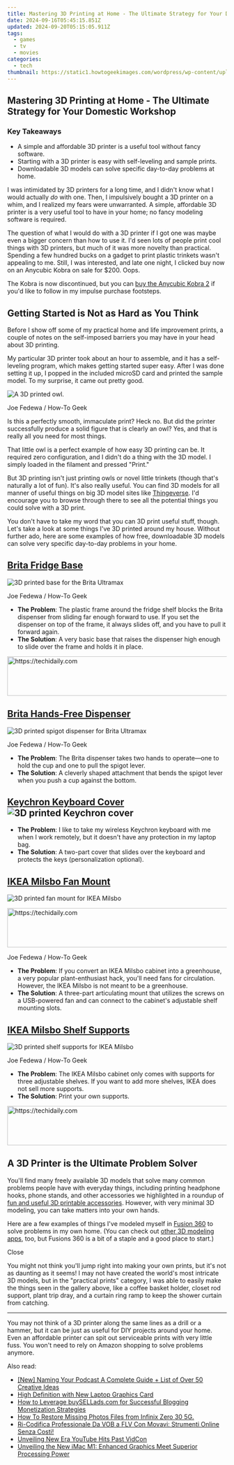 ```yaml
---
title: Mastering 3D Printing at Home - The Ultimate Strategy for Your Domestic Workshop
date: 2024-09-16T05:45:15.851Z
updated: 2024-09-20T05:15:05.911Z
tags:
  - games
  - tv
  - movies
categories:
  - tech
thumbnail: https://static1.howtogeekimages.com/wordpress/wp-content/uploads/2024/02/52665234516_c61904b916_o.jpg
---
```


## Mastering 3D Printing at Home - The Ultimate Strategy for Your Domestic Workshop

### Key Takeaways

* A simple and affordable 3D printer is a useful tool without fancy software.
* Starting with a 3D printer is easy with self-leveling and sample prints.
* Downloadable 3D models can solve specific day-to-day problems at home.

 I was intimidated by 3D printers for a long time, and I didn't know what I would actually _do_ with one. Then, I impulsively bought a 3D printer on a whim, and I realized my fears were unwarranted. A simple, affordable 3D printer is a very useful tool to have in your home; no fancy modeling software is required.

 The question of what I would do with a 3D printer if I got one was maybe even a bigger concern than how to use it. I'd seen lots of people print cool things with 3D printers, but much of it was more novelty than practical. Spending a few hundred bucks on a gadget to print plastic trinkets wasn't appealing to me. Still, I was interested, and late one night, I clicked buy now on an Anycubic Kobra on sale for $200\. Oops.

 The Kobra is now discontinued, but you can [buy the Anycubic Kobra 2](https://www.amazon.com/ANYCUBIC-Firmware-Pre-Installed-Extrusion-Efficient-dp-B0C4DQFVJL/dp/B0C4DQFVJL/ref=dp%5Fob%5Ftitle%5Fce?th=1&tag=hotoge-20&ascsubtag=UUhtgUeUpU2002147&asc%5Frefurl=https%3A%2F%2Fwww.howtogeek.com%2Fi-use-a-3d-printer-all-around-my-house-heres-how%2F&asc%5Fcampaign=Evergreen) if you'd like to follow in my impulse purchase footsteps.

##  Getting Started is Not as Hard as You Think

 Before I show off some of my practical home and life improvement prints, a couple of notes on the self-imposed barriers you may have in your head about 3D printing.

 My particular 3D printer took about an hour to assemble, and it has a self-leveling program, which makes getting started super easy. After I was done setting it up, I popped in the included microSD card and printed the sample model. To my surprise, it came out pretty good.

![A 3D printed owl.](https://static1.howtogeekimages.com/wordpress/wp-content/uploads/2024/02/pxl_20230923_031135691-2.jpg) 

Joe Fedewa / How-To Geek

 Is this a perfectly smooth, immaculate print? Heck no. But did the printer successfully produce a solid figure that is clearly an owl? Yes, and that is really all you need for most things.

 That little owl is a perfect example of how easy 3D printing can be. It required zero configuration, and I didn't do a thing with the 3D model. I simply loaded in the filament and pressed "Print."

 But 3D printing isn't just printing owls or novel little trinkets (though that's naturally a lot of fun). It's also really useful. You can find 3D models for all manner of useful things on big 3D model sites like [Thingeverse](https://www.thingiverse.com/). I'd encourage you to browse through there to see all the potential things you could solve with a 3D print.

 You don't have to take my word that you can 3D print useful stuff, though. Let's take a look at some things I've 3D printed around my house. Without further ado, here are some examples of how free, downloadable 3D models can solve very specific day-to-day problems in your home. 

## [Brita Fridge Base](https://www.thingiverse.com/thing:5790113) 

![3D printed base for the Brita Ultramax](https://static1.howtogeekimages.com/wordpress/wp-content/uploads/2024/02/pxl_20240226_210707806.jpg) 

Joe Fedewa / How-To Geek

* **The Problem**: The plastic frame around the fridge shelf blocks the Brita dispenser from sliding far enough forward to use. If you set the dispenser on top of the frame, it always slides off, and you have to pull it forward again.
* **The Solution**: A very basic base that raises the dispenser high enough to slide over the frame and holds it in place.

<!-- affiliate ads begin -->
<a href="https://aligracehair.sjv.io/c/5597632/1896532/19272" target="_top" id="1896532">
  <img src="//a.impactradius-go.com/display-ad/19272-1896532" border="0" alt="https://techidaily.com" width="728" height="90"/>
</a>
<img height="0" width="0" src="https://aligracehair.sjv.io/i/5597632/1896532/19272" style="position:absolute;visibility:hidden;" border="0" />
<!-- affiliate ads end -->

## [Brita Hands-Free Dispenser](https://www.thingiverse.com/thing:4634881) 

![3D printed spigot dispenser for Brita Ultramax](https://static1.howtogeekimages.com/wordpress/wp-content/uploads/2024/02/vlcsnap-2024-02-26-16h38m11s610.png) 

Joe Fedewa / How-To Geek

* **The Problem**: The Brita dispenser takes two hands to operate—one to hold the cup and one to pull the spigot lever.
* **The Solution**: A cleverly shaped attachment that bends the spigot lever when you push a cup against the bottom.

## [Keychron Keyboard Cover](https://www.thingiverse.com/thing:4199997)![3D printed Keychron cover](https://static0.howtogeekimages.com/wordpress/wp-content/uploads/2024/02/pxl_20240226_211147175.jpg) 

* **The Problem**: I like to take my wireless Keychron keyboard with me when I work remotely, but it doesn't have any protection in my laptop bag.
* **The Solution**: A two-part cover that slides over the keyboard and protects the keys (personalization optional).

## [IKEA Milsbo Fan Mount](https://www.thingiverse.com/thing:4679671) 

![3D printed fan mount for IKEA Milsbo](https://static1.howtogeekimages.com/wordpress/wp-content/uploads/2024/02/pxl_20240226_210607605.jpg) 

<!-- affiliate ads begin -->
<a href="https://aligracehair.sjv.io/c/5597632/2016134/19272" target="_top" id="2016134">
  <img src="//a.impactradius-go.com/display-ad/19272-2016134" border="0" alt="https://techidaily.com" width="728" height="90"/>
</a>
<img height="0" width="0" src="https://aligracehair.sjv.io/i/5597632/2016134/19272" style="position:absolute;visibility:hidden;" border="0" />
<!-- affiliate ads end -->

Joe Fedewa / How-To Geek

* **The Problem**: If you convert an IKEA Milsbo cabinet into a greenhouse, a very popular plant-enthusiast hack, you'll need fans for circulation. However, the IKEA Milsbo is not meant to be a greenhouse.
* **The Solution**: A three-part articulating mount that utilizes the screws on a USB-powered fan and can connect to the cabinet's adjustable shelf mounting slots.

## [IKEA Milsbo Shelf Supports](https://www.thingiverse.com/thing:5969462) 

![3D printed shelf supports for IKEA Milsbo](https://static1.howtogeekimages.com/wordpress/wp-content/uploads/2024/02/pxl_20240226_211239413.jpg) 

Joe Fedewa / How-To Geek

* **The Problem**: The IKEA Milsbo cabinet only comes with supports for three adjustable shelves. If you want to add more shelves, IKEA does not sell more supports.
* **The Solution**: Print your own supports.

<!-- affiliate ads begin -->
<a href="https://ephamedtechinc.pxf.io/c/5597632/2137226/26400" target="_top" id="2137226">
  <img src="//a.impactradius-go.com/display-ad/26400-2137226" border="0" alt="https://techidaily.com" width="728" height="90"/>
</a>
<img height="0" width="0" src="https://ephamedtechinc.pxf.io/i/5597632/2137226/26400" style="position:absolute;visibility:hidden;" border="0" />
<!-- affiliate ads end -->

##  A 3D Printer is the Ultimate Problem Solver

 You'll find many freely available 3D models that solve many common problems people have with everyday things, including printing headphone hooks, phone stands, and other accessories we highlighted in a roundup of [fun and useful 3D printable accessories](https://extra-hints.techidaily.com/updated-bring-out-the-splendor-in-your-iphone-reflections/). However, with very minimal 3D modeling, you can take matters into your own hands.

 Here are a few examples of things I've modeled myself in [Fusion 360](https://www.anrdoezrs.net/links/3607085/type/dlg/sid/UUhtgUeUpU2002147/https://www.autodesk.com/products/fusion-360/overview?term=1-YEAR&tab=subscription) to solve problems in my own home. (You can check out [other 3D modeling apps](https://android-transfer.techidaily.com/in-2024-how-to-transfer-photos-from-oppo-find-n3-to-laptop-without-usb-drfone-by-drfone-transfer-from-android-transfer-from-android/), too, but Fusions 360 is a bit of a staple and a good place to start.)

Close 

 You might not think you'll jump right into making your own prints, but it's not as daunting as it seems! I may not have created the world's most intricate 3D models, but in the "practical prints" category, I was able to easily make the things seen in the gallery above, like a coffee basket holder, closet rod support, plant trip dray, and a curtain ring ramp to keep the shower curtain from catching. 

---

 You may not think of a 3D printer along the same lines as a drill or a hammer, but it can be just as useful for DIY projects around your home. Even an affordable printer can spit out serviceable prints with very little fuss. You won't need to rely on Amazon shopping to solve problems anymore.

<ins class="adsbygoogle"
     style="display:block"
     data-ad-format="autorelaxed"
     data-ad-client="ca-pub-7571918770474297"
     data-ad-slot="1223367746"></ins>

<ins class="adsbygoogle"
     style="display:block"
     data-ad-client="ca-pub-7571918770474297"
     data-ad-slot="8358498916"
     data-ad-format="auto"
     data-full-width-responsive="true"></ins>

<span class="atpl-alsoreadstyle">Also read:</span>
<div><ul>
<li><a href="https://extra-approaches.techidaily.com/new-naming-your-podcast-a-complete-guide-plus-list-of-over-50-creative-ideas/"><u>[New] Naming Your Podcast A Complete Guide + List of Over 50 Creative Ideas</u></a></li>
<li><a href="https://buynow-help.techidaily.com/high-definition-with-new-laptop-graphics-card/"><u>High Definition with New Laptop Graphics Card</u></a></li>
<li><a href="https://buynow-help.techidaily.com/how-to-leverage-buyselladscom-for-successful-blogging-monetization-strategies/"><u>How to Leverage buySELLads.com for Successful Blogging Monetization Strategies</u></a></li>
<li><a href="https://blog-min.techidaily.com/how-to-restore-missing-photos-files-from-infinix-zero-30-5g-by-fonelab-android-recover-photos/"><u>How To Restore Missing Photos Files from Infinix Zero 30 5G.</u></a></li>
<li><a href="https://solve-news.techidaily.com/ri-codifica-professionale-da-vob-a-flv-con-movavi-strumenti-online-senza-costi/"><u>Ri-Codifica Professionale Da VOB a FLV Con Movavi: Strumenti Online Senza Costi!</u></a></li>
<li><a href="https://youtube-zero.techidaily.com/ling-new-era-youtube-hits-past-vidcon/"><u>Unveiling New Era YouTube Hits Past VidCon</u></a></li>
<li><a href="https://buynow-help.techidaily.com/unveiling-the-new-imac-m1-enhanced-graphics-meet-superior-processing-power/"><u>Unveiling the New iMac M1: Enhanced Graphics Meet Superior Processing Power</u></a></li>
</ul></div>

